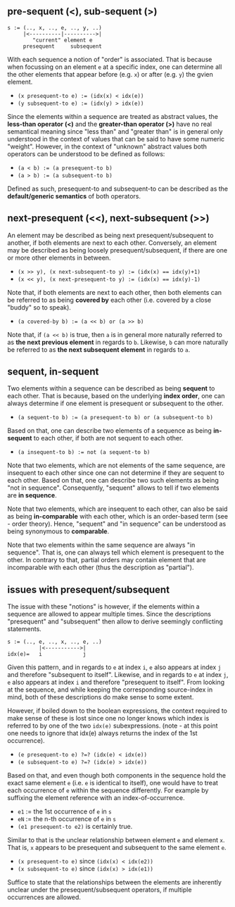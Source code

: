
<!-- ======================================================================= -->
## pre-sequent (<), sub-sequent (>)

```
s := (.., x, .., e, .., y, ..)
     |<----------|---------->|
        "current" element e
     presequent     subsequent
```

With each sequence a notion of "order" is associated. That is because when
focussing on an element `e` at a specific index, one can determine all the
other elements that appear before (e.g. `x`) or after (e.g. `y`) the gvien
element.

* `(x presequent-to e) := (idx(x) < idx(e))`
* `(y subsequent-to e) := (idx(y) > idx(e))`

Since the elements within a sequence are treated as abstract values, the
**less-than operator (<)** and the **greater-than operator (>)** have no real
semantical meaning since "less than" and "greater than" is in general only
understood in the context of values that can be said to have some numeric
"weight". However, in the context of "unknown" abstract values both operators
can be understood to be defined as follows:

* `(a < b) := (a presequent-to b)`
* `(a > b) := (a subsequent-to b)`

Defined as such, presequent-to and subsequent-to can be described as the
**default/generic semantics** of both operators.

<!-- ======================================================================= -->
## next-presequent (<<), next-subsequent (>>)

An element may be described as being next presequent/subsequent to another, if
both elements are next to each other. Conversely, an element may be described
as being loosely presequent/subsequent, if there are one or more other elements
in between.

* `(x >> y), (x next-subsequent-to y) := (idx(x) == idx(y)+1)`
* `(x << y), (x next-presequent-to y) := (idx(x) == idx(y)-1)`

Note that, if both elements are next to each other, then both elements can be
referred to as being **covered by** each other (i.e. covered by a close "buddy"
so to speak).

* `(a covered-by b) := (a << b) or (a >> b)`

Note that, if `(a << b)` is true, then `a` is in general more naturally referred
to as **the next previous element** in regards to `b`. Likewise, `b` can more
naturally be referred to as **the next subsequent element** in regards to `a`.

<!-- ======================================================================= -->
## sequent, in-sequent

Two elements within a sequence can be described as being **sequent** to each
other. That is because, based on the underlying **index order**, one can
always determine if one element is presequent or subsequent to the other.

* `(a sequent-to b) := (a presequent-to b) or (a subsequent-to b)`

Based on that, one can describe two elements of a sequence as being
**in-sequent** to each other, if both are not sequent to each other.

* `(a insequent-to b) := not (a sequent-to b)`

Note that two elements, which are not elements of the same sequence, are
insequent to each other since one can not determine if they are sequent
to each other. Based on that, one can describe two such elements as being
"not in sequence". Consequently, "sequent" allows to tell if two elements
are **in sequence**.

Note that two elements, which are insequent to each other, can also be said
as being **in-comparable** with each other, which is an order-based term
(see - order theory). Hence, "sequent" and "in sequence" can be understood
as being synonymous to **comparable**.

Note that two elements within the same sequence are always "in sequence".
That is, one can always tell which element is presequent to the other. In
contrary to that, partial orders may contain element that are incomparable
with each other (thus the description as "partial").

<!-- ======================================================================= -->
## issues with presequent/subsequent

The issue with these "notions" is however, if the elements within a sequence
are allowed to appear multiple times. Since the descriptions "presequent" and
"subsequent" then allow to derive seemingly conflicting statements.

```
s := (.., e, .., x, .., e, ..)
          |<----------->|
idx(e)=   i             j
```

Given this pattern, and in regards to `e` at index `i`, `e` also appears at
index `j` and therefore "subsequent to itself". Likewise, and in regards to
`e` at index `j`, `e` also appears at index `i` and therefore "presequent to
itself". From looking at the sequence, and while keeping the corresponding
source-index in mind, both of these descriptions do make sense to some extent.

However, if boiled down to the boolean expressions, the context required to
make sense of these is lost since one no longer knows which index is referred
to by one of the two `idx(e)` subexpressions. (note - at this point one needs
to ignore that idx(e) always returns the index of the 1st occurrence).

* `(e presequent-to e) ?=? (idx(e) < idx(e))`
* `(e subsequent-to e) ?=? (idx(e) > idx(e))`

Based on that, and even though both components in the sequence hold the exact
same element `e` (i.e. `e` is identical to itself), one would have to treat
each occurrence of `e` within the sequence differently. For example by
suffixing the element reference with an index-of-occurrence.

* `e1` := the 1st occurrence of `e` in `s`
* `eN` := the n-th occurrence of `e` in `s`
* `(e1 presequent-to e2)` is certainly true.

Similar to that is the unclear relationship between element `e` and element `x`.
That is, `x` appears to be presequent and subsequent to the same element `e`.

* `(x presequent-to e)` since `(idx(x) < idx(e2))`
* `(x subsequent-to e)` since `(idx(x) > idx(e1))`

Suffice to state that the relationships between the elements are inherently
unclear under the presequent/subsequent operators, if multiple occurrences
are allowed.
